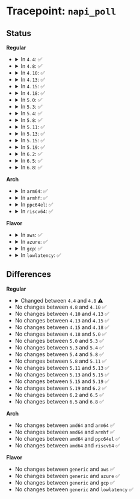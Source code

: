 # Tracepoint: <code>napi_poll</code>

## Status
<b>Regular</b>
<ul>
<li>
<details>
<summary>In <code>4.4</code>: ✅</summary>

Event:

```c
struct trace_event_raw_napi_poll {
    struct trace_entry ent;
    struct napi_struct *napi;
    u32 __data_loc_dev_name;
    char __data[0];
};
```
Function:

```c
void trace_event_raw_event_napi_poll(void *__data, struct napi_struct *napi);
```
</details>
</li>
<li>
<details>
<summary>In <code>4.8</code>: ✅</summary>

Event:

```c
struct trace_event_raw_napi_poll {
    struct trace_entry ent;
    struct napi_struct *napi;
    u32 __data_loc_dev_name;
    int work;
    int budget;
    char __data[0];
};
```
Function:

```c
void trace_event_raw_event_napi_poll(void *__data, struct napi_struct *napi, int work, int budget);
```
</details>
</li>
<li>
<details>
<summary>In <code>4.10</code>: ✅</summary>

Event:

```c
struct trace_event_raw_napi_poll {
    struct trace_entry ent;
    struct napi_struct *napi;
    u32 __data_loc_dev_name;
    int work;
    int budget;
    char __data[0];
};
```
Function:

```c
void trace_event_raw_event_napi_poll(void *__data, struct napi_struct *napi, int work, int budget);
```
</details>
</li>
<li>
<details>
<summary>In <code>4.13</code>: ✅</summary>

Event:

```c
struct trace_event_raw_napi_poll {
    struct trace_entry ent;
    struct napi_struct *napi;
    u32 __data_loc_dev_name;
    int work;
    int budget;
    char __data[0];
};
```
Function:

```c
void trace_event_raw_event_napi_poll(void *__data, struct napi_struct *napi, int work, int budget);
```
</details>
</li>
<li>
<details>
<summary>In <code>4.15</code>: ✅</summary>

Event:

```c
struct trace_event_raw_napi_poll {
    struct trace_entry ent;
    struct napi_struct *napi;
    u32 __data_loc_dev_name;
    int work;
    int budget;
    char __data[0];
};
```
Function:

```c
void trace_event_raw_event_napi_poll(void *__data, struct napi_struct *napi, int work, int budget);
```
</details>
</li>
<li>
<details>
<summary>In <code>4.18</code>: ✅</summary>

Event:

```c
struct trace_event_raw_napi_poll {
    struct trace_entry ent;
    struct napi_struct *napi;
    u32 __data_loc_dev_name;
    int work;
    int budget;
    char __data[0];
};
```
Function:

```c
void trace_event_raw_event_napi_poll(void *__data, struct napi_struct *napi, int work, int budget);
```
</details>
</li>
<li>
<details>
<summary>In <code>5.0</code>: ✅</summary>

Event:

```c
struct trace_event_raw_napi_poll {
    struct trace_entry ent;
    struct napi_struct *napi;
    u32 __data_loc_dev_name;
    int work;
    int budget;
    char __data[0];
};
```
Function:

```c
void trace_event_raw_event_napi_poll(void *__data, struct napi_struct *napi, int work, int budget);
```
</details>
</li>
<li>
<details>
<summary>In <code>5.3</code>: ✅</summary>

Event:

```c
struct trace_event_raw_napi_poll {
    struct trace_entry ent;
    struct napi_struct *napi;
    u32 __data_loc_dev_name;
    int work;
    int budget;
    char __data[0];
};
```
Function:

```c
void trace_event_raw_event_napi_poll(void *__data, struct napi_struct *napi, int work, int budget);
```
</details>
</li>
<li>
<details>
<summary>In <code>5.4</code>: ✅</summary>

Event:

```c
struct trace_event_raw_napi_poll {
    struct trace_entry ent;
    struct napi_struct *napi;
    u32 __data_loc_dev_name;
    int work;
    int budget;
    char __data[0];
};
```
Function:

```c
void trace_event_raw_event_napi_poll(void *__data, struct napi_struct *napi, int work, int budget);
```
</details>
</li>
<li>
<details>
<summary>In <code>5.8</code>: ✅</summary>

Event:

```c
struct trace_event_raw_napi_poll {
    struct trace_entry ent;
    struct napi_struct *napi;
    u32 __data_loc_dev_name;
    int work;
    int budget;
    char __data[0];
};
```
Function:

```c
void trace_event_raw_event_napi_poll(void *__data, struct napi_struct *napi, int work, int budget);
```
</details>
</li>
<li>
<details>
<summary>In <code>5.11</code>: ✅</summary>

Event:

```c
struct trace_event_raw_napi_poll {
    struct trace_entry ent;
    struct napi_struct *napi;
    u32 __data_loc_dev_name;
    int work;
    int budget;
    char __data[0];
};
```
Function:

```c
void trace_event_raw_event_napi_poll(void *__data, struct napi_struct *napi, int work, int budget);
```
</details>
</li>
<li>
<details>
<summary>In <code>5.13</code>: ✅</summary>

Event:

```c
struct trace_event_raw_napi_poll {
    struct trace_entry ent;
    struct napi_struct *napi;
    u32 __data_loc_dev_name;
    int work;
    int budget;
    char __data[0];
};
```
Function:

```c
void trace_event_raw_event_napi_poll(void *__data, struct napi_struct *napi, int work, int budget);
```
</details>
</li>
<li>
<details>
<summary>In <code>5.15</code>: ✅</summary>

Event:

```c
struct trace_event_raw_napi_poll {
    struct trace_entry ent;
    struct napi_struct *napi;
    u32 __data_loc_dev_name;
    int work;
    int budget;
    char __data[0];
};
```
Function:

```c
void trace_event_raw_event_napi_poll(void *__data, struct napi_struct *napi, int work, int budget);
```
</details>
</li>
<li>
<details>
<summary>In <code>5.19</code>: ✅</summary>

Event:

```c
struct trace_event_raw_napi_poll {
    struct trace_entry ent;
    struct napi_struct *napi;
    u32 __data_loc_dev_name;
    int work;
    int budget;
    char __data[0];
};
```
Function:

```c
void trace_event_raw_event_napi_poll(void *__data, struct napi_struct *napi, int work, int budget);
```
</details>
</li>
<li>
<details>
<summary>In <code>6.2</code>: ✅</summary>

Event:

```c
struct trace_event_raw_napi_poll {
    struct trace_entry ent;
    struct napi_struct *napi;
    u32 __data_loc_dev_name;
    int work;
    int budget;
    char __data[0];
};
```
Function:

```c
void trace_event_raw_event_napi_poll(void *__data, struct napi_struct *napi, int work, int budget);
```
</details>
</li>
<li>
<details>
<summary>In <code>6.5</code>: ✅</summary>

Event:

```c
struct trace_event_raw_napi_poll {
    struct trace_entry ent;
    struct napi_struct *napi;
    u32 __data_loc_dev_name;
    int work;
    int budget;
    char __data[0];
};
```
Function:

```c
void trace_event_raw_event_napi_poll(void *__data, struct napi_struct *napi, int work, int budget);
```
</details>
</li>
<li>
<details>
<summary>In <code>6.8</code>: ✅</summary>

Event:

```c
struct trace_event_raw_napi_poll {
    struct trace_entry ent;
    struct napi_struct *napi;
    u32 __data_loc_dev_name;
    int work;
    int budget;
    char __data[0];
};
```
Function:

```c
void trace_event_raw_event_napi_poll(void *__data, struct napi_struct *napi, int work, int budget);
```
</details>
</li>
</ul>
<b>Arch</b>
<ul>
<li>
<details>
<summary>In <code>arm64</code>: ✅</summary>

Event:

```c
struct trace_event_raw_napi_poll {
    struct trace_entry ent;
    struct napi_struct *napi;
    u32 __data_loc_dev_name;
    int work;
    int budget;
    char __data[0];
};
```
Function:

```c
void trace_event_raw_event_napi_poll(void *__data, struct napi_struct *napi, int work, int budget);
```
</details>
</li>
<li>
<details>
<summary>In <code>armhf</code>: ✅</summary>

Event:

```c
struct trace_event_raw_napi_poll {
    struct trace_entry ent;
    struct napi_struct *napi;
    u32 __data_loc_dev_name;
    int work;
    int budget;
    char __data[0];
};
```
Function:

```c
void trace_event_raw_event_napi_poll(void *__data, struct napi_struct *napi, int work, int budget);
```
</details>
</li>
<li>
<details>
<summary>In <code>ppc64el</code>: ✅</summary>

Event:

```c
struct trace_event_raw_napi_poll {
    struct trace_entry ent;
    struct napi_struct *napi;
    u32 __data_loc_dev_name;
    int work;
    int budget;
    char __data[0];
};
```
Function:

```c
void trace_event_raw_event_napi_poll(void *__data, struct napi_struct *napi, int work, int budget);
```
</details>
</li>
<li>
<details>
<summary>In <code>riscv64</code>: ✅</summary>

Event:

```c
struct trace_event_raw_napi_poll {
    struct trace_entry ent;
    struct napi_struct *napi;
    u32 __data_loc_dev_name;
    int work;
    int budget;
    char __data[0];
};
```
Function:

```c
void trace_event_raw_event_napi_poll(void *__data, struct napi_struct *napi, int work, int budget);
```
</details>
</li>
</ul>
<b>Flavor</b>
<ul>
<li>
<details>
<summary>In <code>aws</code>: ✅</summary>

Event:

```c
struct trace_event_raw_napi_poll {
    struct trace_entry ent;
    struct napi_struct *napi;
    u32 __data_loc_dev_name;
    int work;
    int budget;
    char __data[0];
};
```
Function:

```c
void trace_event_raw_event_napi_poll(void *__data, struct napi_struct *napi, int work, int budget);
```
</details>
</li>
<li>
<details>
<summary>In <code>azure</code>: ✅</summary>

Event:

```c
struct trace_event_raw_napi_poll {
    struct trace_entry ent;
    struct napi_struct *napi;
    u32 __data_loc_dev_name;
    int work;
    int budget;
    char __data[0];
};
```
Function:

```c
void trace_event_raw_event_napi_poll(void *__data, struct napi_struct *napi, int work, int budget);
```
</details>
</li>
<li>
<details>
<summary>In <code>gcp</code>: ✅</summary>

Event:

```c
struct trace_event_raw_napi_poll {
    struct trace_entry ent;
    struct napi_struct *napi;
    u32 __data_loc_dev_name;
    int work;
    int budget;
    char __data[0];
};
```
Function:

```c
void trace_event_raw_event_napi_poll(void *__data, struct napi_struct *napi, int work, int budget);
```
</details>
</li>
<li>
<details>
<summary>In <code>lowlatency</code>: ✅</summary>

Event:

```c
struct trace_event_raw_napi_poll {
    struct trace_entry ent;
    struct napi_struct *napi;
    u32 __data_loc_dev_name;
    int work;
    int budget;
    char __data[0];
};
```
Function:

```c
void trace_event_raw_event_napi_poll(void *__data, struct napi_struct *napi, int work, int budget);
```
</details>
</li>
</ul>

## Differences
<b>Regular</b>
<ul>
<li>
<details>
<summary>Changed between <code>4.4</code> and <code>4.8</code> ⚠️</summary>
<ul>
<li>
<b>Event changed. </b>
</li>
<li>
<b>Field added. </b>
<code>int work</code>
</li>
<li>
<b>Field added. </b>
<code>int budget</code>
</li>
<li>
<b>Func changed. </b>
</li>
<li>
<b>Param added. </b>
<code>int work</code>
</li>
<li>
<b>Param added. </b>
<code>int budget</code>
</li>
</ul>
</details>
</li>
<li>
No changes between <code>4.8</code> and <code>4.10</code> ✅
</li>
<li>
No changes between <code>4.10</code> and <code>4.13</code> ✅
</li>
<li>
No changes between <code>4.13</code> and <code>4.15</code> ✅
</li>
<li>
No changes between <code>4.15</code> and <code>4.18</code> ✅
</li>
<li>
No changes between <code>4.18</code> and <code>5.0</code> ✅
</li>
<li>
No changes between <code>5.0</code> and <code>5.3</code> ✅
</li>
<li>
No changes between <code>5.3</code> and <code>5.4</code> ✅
</li>
<li>
No changes between <code>5.4</code> and <code>5.8</code> ✅
</li>
<li>
No changes between <code>5.8</code> and <code>5.11</code> ✅
</li>
<li>
No changes between <code>5.11</code> and <code>5.13</code> ✅
</li>
<li>
No changes between <code>5.13</code> and <code>5.15</code> ✅
</li>
<li>
No changes between <code>5.15</code> and <code>5.19</code> ✅
</li>
<li>
No changes between <code>5.19</code> and <code>6.2</code> ✅
</li>
<li>
No changes between <code>6.2</code> and <code>6.5</code> ✅
</li>
<li>
No changes between <code>6.5</code> and <code>6.8</code> ✅
</li>
</ul>
<b>Arch</b>
<ul>
<li>
No changes between <code>amd64</code> and <code>arm64</code> ✅
</li>
<li>
No changes between <code>amd64</code> and <code>armhf</code> ✅
</li>
<li>
No changes between <code>amd64</code> and <code>ppc64el</code> ✅
</li>
<li>
No changes between <code>amd64</code> and <code>riscv64</code> ✅
</li>
</ul>
<b>Flavor</b>
<ul>
<li>
No changes between <code>generic</code> and <code>aws</code> ✅
</li>
<li>
No changes between <code>generic</code> and <code>azure</code> ✅
</li>
<li>
No changes between <code>generic</code> and <code>gcp</code> ✅
</li>
<li>
No changes between <code>generic</code> and <code>lowlatency</code> ✅
</li>
</ul>

